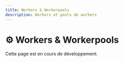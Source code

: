 ```yaml
---
title: Workers & Workerpools
description: Workers et pools de workers
---
```


# ⚙️ Workers & Workerpools

Cette page est en cours de développement.

<!-- TODO: Ajouter le contenu sur les workers -->
